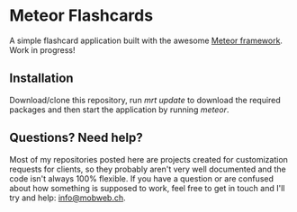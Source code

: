 # Meteor Flashcards

A simple flashcard application built with the awesome [Meteor framework](https://github.com/meteor/meteor). Work in progress!

## Installation

Download/clone this repository, run *mrt update* to download the required packages and then start the application by running *meteor*.

## Questions? Need help?

Most of my repositories posted here are projects created for customization requests for clients, so they probably aren't very well documented and the code isn't always 100% flexible. If you have a question or are confused about how something is supposed to work, feel free to get in touch and I'll try and help: [info@mobweb.ch](mailto:info@mobweb.ch).